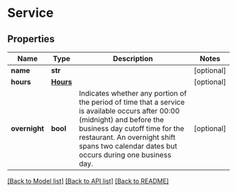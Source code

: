 # Service

## Properties
Name | Type | Description | Notes
------------ | ------------- | ------------- | -------------
**name** | **str** |  | [optional] 
**hours** | [**Hours**](Hours.md) |  | [optional] 
**overnight** | **bool** | Indicates whether any portion of the period of time that a service is available occurs after 00:00 (midnight) and before the business day cutoff time for the restaurant. An overnight shift spans two calendar dates but occurs during one business day.  | [optional] 

[[Back to Model list]](../README.md#documentation-for-models) [[Back to API list]](../README.md#documentation-for-api-endpoints) [[Back to README]](../README.md)


